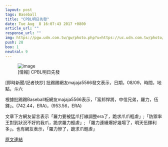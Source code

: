 ```yaml
---
layout: post
tags: Baseball
title: "CPBL明日先發"
date: Tue Aug  8 16:07:43 2017 +0800
article_url: ""
response_url: ""
img: https://pgw.udn.com.tw/gw/photo.php?u=https://uc.udn.com.tw/photo/2017/03/22/realtime/3310656.jpg&x=0&y=0&sw=0&sh=0&sl=W&fw=1050&exp=3600
push: 28
boo: 1
neutral: 9
---
```


<figure>
<img src="https://pgw.udn.com.tw/gw/photo.php?u=https://uc.udn.com.tw/photo/2017/03/22/realtime/3310656.jpg&x=0&y=0&sw=0&sh=0&sl=W&fw=1050&exp=3600" alt="image">
<figcaption>
[情報] CPBL明日先發
</figcaption>
</figure>



[即時新聞/記者快抄] 批踢踢網友majaja5566發文表示，日期，08/09，時間，地點，斗六

根據批踢踢Baseball板網友majaja5566表示，「富邦悍將，中信兄弟，羅力，伍鐸」。(742.44，ERA)，(953.56，ERA)

文章下方網友留言表示「羅力要被猛爪打線調整era了，跪求爪爪輕虐」;「防禦率王對到狀況不好的我爪，跪求羅力輕虐」; 「羅力連續爆好幾場了，明天伍鐸利多」。也有網友表示，「羅力慘了，跪求爪輕虐」

<a href = "https://www.ptt.cc/bbs/Baseball/M.1502179666.A.D21.html">原文連結</a>

